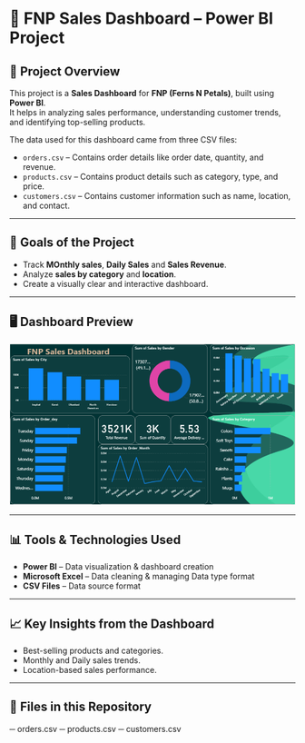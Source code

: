 # 🛒 FNP Sales Dashboard – Power BI Project

## 📌 Project Overview
This project is a **Sales Dashboard** for **FNP (Ferns N Petals)**, built using **Power BI**.  
It helps in analyzing sales performance, understanding customer trends, and identifying top-selling products.

The data used for this dashboard came from three CSV files:
- `orders.csv` – Contains order details like order date, quantity, and revenue.
- `products.csv` – Contains product details such as category, type, and price.
- `customers.csv` – Contains customer information such as name, location, and contact.

---

## 🎯 Goals of the Project
- Track **MOnthly sales**, **Daily Sales** and **Sales Revenue**.
- Analyze **sales by category** and **location**.
- Create a visually clear and interactive dashboard.

---

## 🖥 Dashboard Preview
![Dashboard Screenshot](https://github.com/Gagan-Kumar-Profile/FNP-Sales-Analysis-Dashboard-Power-BI/blob/main/FNP%20Sales%20Screenshot.png) 

---

## 📊 Tools & Technologies Used
- **Power BI** – Data visualization & dashboard creation
- **Microsoft Excel** – Data cleaning & managing Data type format
- **CSV Files** – Data source format

---

## 📈 Key Insights from the Dashboard
- Best-selling products and categories.
- Monthly and Daily sales trends.
- Location-based sales performance.

---

## 📂 Files in this Repository
─ orders.csv
─ products.csv
─ customers.csv

